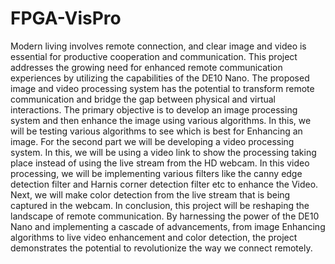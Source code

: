 # FPGA-VisPro
Modern living involves remote connection, and clear image and video is essential for productive cooperation and communication. This project addresses the growing need for enhanced remote communication experiences by utilizing the capabilities of the DE10 Nano. The proposed image and video processing system has the potential to transform remote communication and bridge the gap between physical and virtual interactions.
The primary objective is to develop an image processing system and then enhance the image using various algorithms. In this, we will be testing various algorithms to see which is  best for Enhancing an image. For the second part we will be developing a video processing system. In this, we will be using a video link to show the processing taking place instead of using the live stream from the HD webcam. In this video processing, we will be implementing various filters like the canny edge detection filter and Harnis corner detection filter etc to enhance the Video. Next, we will make color detection from the live stream that is being captured in the webcam.
In conclusion, this project will be reshaping the landscape of remote communication. By harnessing the power of the DE10 Nano and implementing a cascade of advancements, from image Enhancing algorithms to live video enhancement and color detection, the project demonstrates the potential to revolutionize the way we connect remotely.
